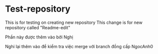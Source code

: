 # Test-repository
This is for testing on creating new repository
This change is for new repository called "Readme-edit"

Phần này được thêm vào bởi Nghị

Nghi lại thêm vào để kiểm tra việc merge với branch đồng cấp NgocAnh0
